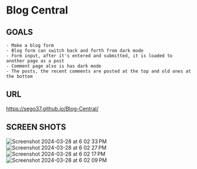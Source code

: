 # Blog Central

## GOALS
```
- Make a blog form
- Blog form can switch back and forth from dark mode
- Form input, after it's entered and submitted, it is loaded to another page as a post
- Comment page also is has dark mode
- The posts, the recent comments are posted at the top and old ones at the bottom

```

## URL

https://sego37.github.io/Blog-Central/

## SCREEN SHOTS 
![Screenshot 2024-03-28 at 6 02 33 PM](https://github.com/sego37/Blog-Central/assets/63138641/d67d09e8-7625-4cef-87cc-29a093f598f8)
![Screenshot 2024-03-28 at 6 02 27 PM](https://github.com/sego37/Blog-Central/assets/63138641/4472ed51-9c06-413d-8a6e-e7dcba861280)
![Screenshot 2024-03-28 at 6 02 17 PM](https://github.com/sego37/Blog-Central/assets/63138641/d7951a06-b16e-4938-90d6-9b37cd456739)
![Screenshot 2024-03-28 at 6 02 09 PM](https://github.com/sego37/Blog-Central/assets/63138641/9184105e-3e74-4184-a6e2-551e44b2e46b)
